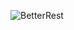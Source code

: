 ![BetterRest](https://github.com/brashanm/BetterRest/assets/97188295/a8d0166c-05a0-4b21-bac3-8681739896c4)
